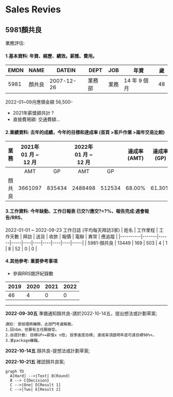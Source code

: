# Sales Revies

5981顏共良
---

業務評估:
#### 1.基本資料: 年資、經歷、績效。薪獎、費用。

| EMDN | NAME | DATEIN     | DEPT | JOB | 年資        | 歲  |
|------|------|------------|------|-----|-----------|----|
| 5981 | 顏共良  | 2007-12-26 | 業務部  | 業務  | 14 年 9 個月 | 48 |

 2022-01~09月應領金額 56,500-  
 - 2021年薪獎額共計 ?  
 - 直接費用額: 交通費額... 

  
#### 2.業績資料: 去年的成績，今年的目標和達成率 (首頁 >客戶作業 >兩年交易比較)

| 業務  | 2021年 01 月 ~ 12 月 |        | 2022年 01 月 ~ 12 月 |        | 達成率(AMT) | 達成率(GP) |
|-----|:-----------------:|:------:|:-----------------:|:------:|:--------:|:-------:|
|     | AMT               | GP     | AMT               | GP     |          |         |
| 顏共良 | 3661097           | 835434 | 2488498           | 512534 | 68.00%   | 61.30%  |


  
#### 3.工作資料: 今年缺勤、工作日報表 已交?/應交?=?%、報告完成:週會報告/RRS、

 2022-01-01 ~ 2022-09-23 工作日誌 (平均每天拜訪3家) 
| 姓名       | 工作里程  | 工作天數 | 拜訪  | 送貨 | 收款 | 報價 | 電聯 | 異常 | 應追蹤 |
|----------|-------|------|-----|----|----|----|----|----|-----|
| 5981-顏共良 | 13449 | 169  | 503 | 4  | 1  | 8  | 52 | 0  | 0   |



#### 4.其他參考: 重要參考事項
- 參與RRS閱評紀錄數

| 2019 | 2020 | 2021 | 2022 |
|------|------|------|------|
| 46   | 4    | 0    | 0    |



***   

**2022-09-30五** 準備通知顏共良-請於2022-10-14五，提出想法或計劃草案;
```
通知: 曾經理將離開，此部門考慮解散。  
1.回nbm，但要有主任願接受。  
2.自提計劃: 目標GP>=薪獎x n倍; 設季進度目標; 達成率須證明年底可達目標90%+。  
3.拿package離職。  
```
**2022-10-14五** 顏共良-提想法或計劃草案;  

**2022-10-21五** 確認顏共良案;  


```mermaid
graph TD
  A[Hard] -->|Text| B(Round)
  B --> C{Decision}
  C -->|One| D[Result 1]
  C -->|Two| E[Result 2]
```

